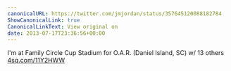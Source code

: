 ```yaml
---
canonicalURL: https://twitter.com/jmjordan/status/357645120088182784
ShowCanonicalLink: true
CanonicalLinkText: View original on
date: 2013-07-17T23:36:56+00:00
---
```

I'm at Family Circle Cup Stadium for O.A.R. (Daniel Island, SC) w/ 13 others [4sq.com/11Y2HWW](http://4sq.com/11Y2HWW)